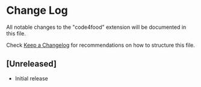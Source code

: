 # Change Log

All notable changes to the "code4food" extension will be documented in this file.

Check [Keep a Changelog](http://keepachangelog.com/) for recommendations on how to structure this file.

## [Unreleased]

- Initial release